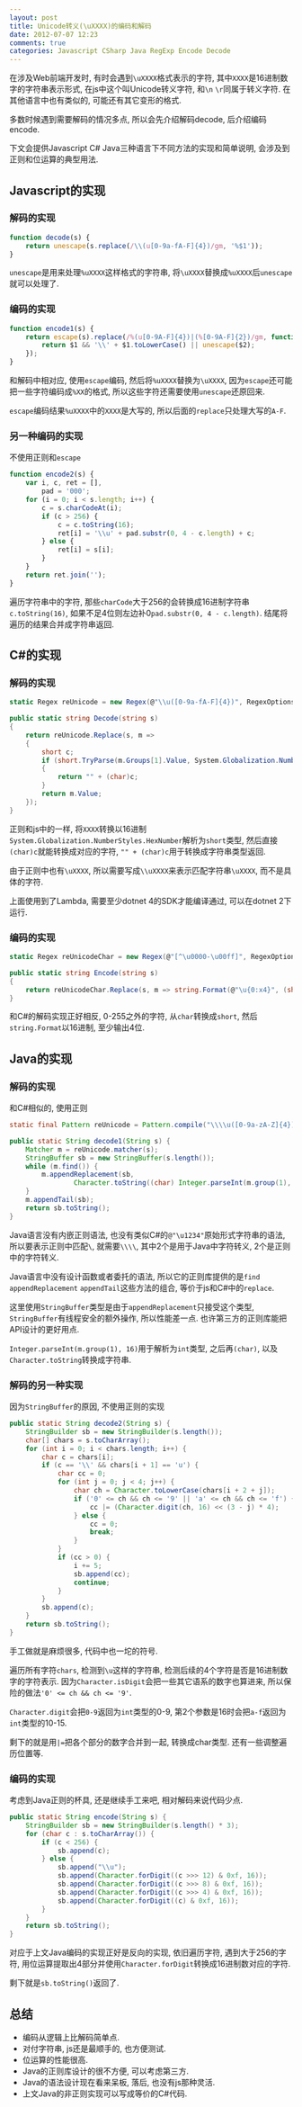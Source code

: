 ```yaml
---
layout: post
title: Unicode转义(\uXXXX)的编码和解码
date: 2012-07-07 12:23
comments: true
categories: Javascript CSharp Java RegExp Encode Decode
---
```


在涉及Web前端开发时, 有时会遇到`\uXXXX`格式表示的字符, 其中`XXXX`是16进制数字的字符串表示形式, 在js中这个叫Unicode转义字符, 和`\n` `\r`同属于转义字符. 在其他语言中也有类似的, 可能还有其它变形的格式.

多数时候遇到需要解码的情况多点, 所以会先介绍解码decode, 后介绍编码encode.

下文会提供Javascript C# Java三种语言下不同方法的实现和简单说明, 会涉及到正则和位运算的典型用法. 

<!-- more -->

Javascript的实现
----------------

### 解码的实现

``` js
function decode(s) {
    return unescape(s.replace(/\\(u[0-9a-fA-F]{4})/gm, '%$1'));
}
```

`unescape`是用来处理`%uXXXX`这样格式的字符串, 将`\uXXXX`替换成`%uXXXX`后`unescape`就可以处理了. 

### 编码的实现

``` js
function encode1(s) {
    return escape(s).replace(/%(u[0-9A-F]{4})|(%[0-9A-F]{2})/gm, function($0, $1, $2) {
        return $1 && '\\' + $1.toLowerCase() || unescape($2);
    });
}
```

和解码中相对应, 使用`escape`编码, 然后将`%uXXXX`替换为`\uXXXX`, 因为`escape`还可能把一些字符编码成`%XX`的格式, 所以这些字符还需要使用`unescape`还原回来.

`escape`编码结果`%uXXXX`中的`XXXX`是大写的, 所以后面的`replace`只处理大写的`A-F`.

### 另一种编码的实现

不使用正则和`escape`

``` js
function encode2(s) {
    var i, c, ret = [],
        pad = '000';
    for (i = 0; i < s.length; i++) {
        c = s.charCodeAt(i);
        if (c > 256) {
            c = c.toString(16);
            ret[i] = '\\u' + pad.substr(0, 4 - c.length) + c;
        } else {
            ret[i] = s[i];
        }
    }
    return ret.join('');
}
```

遍历字符串中的字符, 那些`charCode`大于256的会转换成16进制字符串`c.toString(16)`, 如果不足4位则左边补0`pad.substr(0, 4 - c.length)`. 结尾将遍历的结果合并成字符串返回.


C#的实现
--------

### 解码的实现

``` csharp
static Regex reUnicode = new Regex(@"\\u([0-9a-fA-F]{4})", RegexOptions.Compiled);

public static string Decode(string s)
{
    return reUnicode.Replace(s, m =>
    {
        short c;
        if (short.TryParse(m.Groups[1].Value, System.Globalization.NumberStyles.HexNumber, CultureInfo.InvariantCulture, out c))
        {
            return "" + (char)c;
        }
        return m.Value;
    });
}
```

正则和js中的一样, 将`XXXX`转换以16进制`System.Globalization.NumberStyles.HexNumber`解析为`short`类型, 然后直接`(char)c`就能转换成对应的字符, `"" + (char)c`用于转换成字符串类型返回.

由于正则中也有`\uXXXX`, 所以需要写成`\\uXXXX`来表示匹配字符串`\uXXXX`, 而不是具体的字符.

上面使用到了Lambda, 需要至少dotnet 4的SDK才能编译通过, 可以在dotnet 2下运行.

### 编码的实现

``` csharp
static Regex reUnicodeChar = new Regex(@"[^\u0000-\u00ff]", RegexOptions.Compiled);

public static string Encode(string s)
{
    return reUnicodeChar.Replace(s, m => string.Format(@"\u{0:x4}", (short)m.Value[0]));
}
```

和C#的解码实现正好相反, 0-255之外的字符, 从`char`转换成`short`, 然后`string.Format`以16进制, 至少输出4位.


Java的实现
----------

### 解码的实现

和C#相似的, 使用正则

``` java
static final Pattern reUnicode = Pattern.compile("\\\\u([0-9a-zA-Z]{4})");

public static String decode1(String s) {
    Matcher m = reUnicode.matcher(s);
    StringBuffer sb = new StringBuffer(s.length());
    while (m.find()) {
        m.appendReplacement(sb,
                Character.toString((char) Integer.parseInt(m.group(1), 16)));
    }
    m.appendTail(sb);
    return sb.toString();
}
```

Java语言没有内嵌正则语法, 也没有类似C#的`@"\u1234"`原始形式字符串的语法, 所以要表示正则中匹配`\`, 就需要`\\\\`, 其中2个是用于Java中字符转义, 2个是正则中的字符转义.

Java语言中没有设计函数或者委托的语法, 所以它的正则库提供的是`find` `appendReplacement` `appendTail`这些方法的组合, 等价于js和C#中的`replace`.

这里使用`StringBuffer`类型是由于`appendReplacement`只接受这个类型, `StringBuffer`有线程安全的额外操作, 所以性能差一点. 也许第三方的正则库能把API设计的更好用点.

`Integer.parseInt(m.group(1), 16)`用于解析为`int`类型, 之后再`(char)`, 以及`Character.toString`转换成字符串.

### 解码的另一种实现

因为`StringBuffer`的原因, 不使用正则的实现

``` java
public static String decode2(String s) {
    StringBuilder sb = new StringBuilder(s.length());
    char[] chars = s.toCharArray();
    for (int i = 0; i < chars.length; i++) {
        char c = chars[i];
        if (c == '\\' && chars[i + 1] == 'u') {
            char cc = 0;
            for (int j = 0; j < 4; j++) {
                char ch = Character.toLowerCase(chars[i + 2 + j]);
                if ('0' <= ch && ch <= '9' || 'a' <= ch && ch <= 'f') {
                    cc |= (Character.digit(ch, 16) << (3 - j) * 4);
                } else {
                    cc = 0;
                    break;
                }
            }
            if (cc > 0) {
                i += 5;
                sb.append(cc);
                continue;
            }
        }
        sb.append(c);
    }
    return sb.toString();
}
```

手工做就是麻烦很多, 代码中也一坨的符号.

遍历所有字符`chars`, 检测到`\u`这样的字符串, 检测后续的4个字符是否是16进制数字的字符表示. 因为`Character.isDigit`会把一些其它语系的数字也算进来, 所以保险的做法`'0' <= ch && ch <= '9'`.

`Character.digit`会把`0-9`返回为`int`类型的0-9, 第2个参数是16时会把`a-f`返回为`int`类型的10-15.

剩下的就是用`|=`把各个部分的数字合并到一起, 转换成char类型. 还有一些调整遍历位置等.

### 编码的实现

考虑到Java正则的杯具, 还是继续手工来吧, 相对解码来说代码少点.

``` java
public static String encode(String s) {
    StringBuilder sb = new StringBuilder(s.length() * 3);
    for (char c : s.toCharArray()) {
        if (c < 256) {
            sb.append(c);
        } else {
            sb.append("\\u");
            sb.append(Character.forDigit((c >>> 12) & 0xf, 16));
            sb.append(Character.forDigit((c >>> 8) & 0xf, 16));
            sb.append(Character.forDigit((c >>> 4) & 0xf, 16));
            sb.append(Character.forDigit((c) & 0xf, 16));
        }
    }
    return sb.toString();
}
```

对应于上文Java编码的实现正好是反向的实现, 依旧遍历字符, 遇到大于256的字符, 用位运算提取出4部分并使用`Character.forDigit`转换成16进制数对应的字符.

剩下就是`sb.toString()`返回了.


总结
----

-   编码从逻辑上比解码简单点.
-   对付字符串, js还是最顺手的, 也方便测试.
-   位运算的性能很高.
-   Java的正则库设计的很不方便, 可以考虑第三方.
-   Java的语法设计现在看来呆板, 落后, 也没有js那种灵活.
-   上文Java的非正则实现可以写成等价的C#代码.

